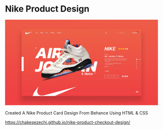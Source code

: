 # Nike Product Design

![Design preview for the Nike Product Card Design](images/Nike-Design.jpg)

Created A Nike Product Card Design From Behance Using HTML & CSS 

https://chakesezechi.github.io/nike-product-checkout-design/
